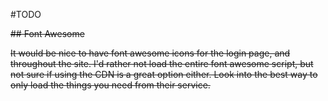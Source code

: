 #TODO

~~## Font Awesome~~

~~It would be nice to have font awesome icons for the login page, and throughout the site. I'd rather not load the entire font awesome script, but not sure if using the CDN is a great option either. Look into the best way to only load the things you need from their service.~~